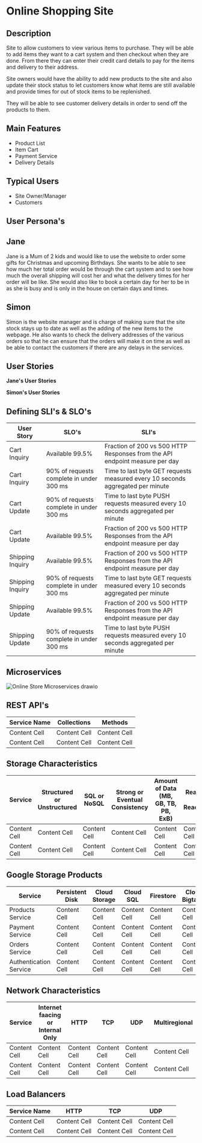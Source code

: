 # Online Shopping Site

## Description

Site to allow customers to view various items to purchase. They will be able to add items they want to a cart system and then checkout when they are done. From there they can enter their credit card details to pay for the items and delivery to their address.

Site owners would have the ability to add new products to the site and also update their stock status to let customers know what items are still available and provide times for out of stock items to be replenished.

They will be able to see customer delivery details in order to send off the products to them.

## Main Features

- Product List
- Item Cart
- Payment Service
- Delivery Details

## Typical Users

- Site Owner/Manager
- Customers

## User Persona's

## Jane

Jane is a Mum of 2 kids and would like to use the website to order some gifts for Christmas and upcoming Birthdays. She wants to be able to see how much her total order would be through the cart system and to see how much the overall shipping will cost her and what the delivery times for her order will be like. She would also like to book a certain day for her to be in as she is busy and is only in the house on certain days and times.

## Simon

Simon is the website manager and is charge of making sure that the site stock stays up to date as well as the adding of the new items to the webpage. He also wants to check the delivery addresses of the various orders so that he can ensure that the orders will make it on time as well as be able to contact the customers if there are any delays in the services.

## User Stories

**Jane's User Stories**

**Simon's User Stories**

## Defining SLI's & SLO's

| User Story  | SLO's |  SLI's |
| ------------- | ------------- | ------ |
| Cart Inquiry  | Available 99.5%  | Fraction of 200 vs 500 HTTP Responses from the API endpoint measure per day |
| Cart Inquiry  | 90% of requests complete in under 300 ms  | Time to last byte GET requests measured every 10 seconds aggregated per minute |
| Cart Update  | 90% of requests complete in under 300 ms  | Time to last byte PUSH requests measured every 10 seconds aggregated per minute |
| Cart Update  | Available 99.5%  | Fraction of 200 vs 500 HTTP Responses from the API endpoint measure per day |
| Shipping Inquiry  | Available 99.5%  | Fraction of 200 vs 500 HTTP Responses from the API endpoint measure per day |
| Shipping Inquiry  | 90% of requests complete in under 300 ms  | Time to last byte GET requests measured every 10 seconds aggregated per minute |
| Shipping Update  | Available 99.5%  | Fraction of 200 vs 500 HTTP Responses from the API endpoint measure per day |
| Shipping Update  | 90% of requests complete in under 300 ms  | Time to last byte PUSH requests measured every 10 seconds aggregated per minute |

## Microservices

![Online Store Microservices drawio](https://user-images.githubusercontent.com/55098689/153029030-82cf5299-a957-4ceb-891c-4421db28a98b.png)

## REST API's

| Service Name  | Collections | Methods |
| ------------- | ------------- | ------------ |
| Content Cell  | Content Cell  | Content Cell |
| Content Cell  | Content Cell  | Content Cell |

## Storage Characteristics

| Service  | Structured or Unstructured | SQL or NoSQL | Strong or Eventual Consistency | Amount of Data (MB, GB, TB, PB, ExB) | Read only or Read/Write |
| ------------- | ------------- | ------------ |------------ |------------ |------------ |
| Content Cell  | Content Cell  | Content Cell | Content Cell | Content Cell | Content Cell |
| Content Cell  | Content Cell  | Content Cell | Content Cell | Content Cell | Content Cell |

## Google Storage Products

| Service  | Persistent Disk | Cloud Storage | Cloud SQL | Firestore | Cloud Bigtable | Cloud Spanner  | BigQuery |
| ------------- | ------------- | ------------ | ------------ | ------------ | ------------ | ------------ | ------------ |
| Products Service  | Content Cell  | Content Cell | Content Cell | Content Cell | Content Cell | Content Cell | Content Cell |
| Payment Service  | Content Cell  | Content Cell | Content Cell | Content Cell | Content Cell | Content Cell | Content Cell |
| Orders Service  | Content Cell  | Content Cell | Content Cell | Content Cell | Content Cell | Content Cell | Content Cell |
| Authentication Service  | Content Cell  | Content Cell | Content Cell | Content Cell | Content Cell | Content Cell | Content Cell |

## Network Characteristics

| Service  | Internet faacing or Internal Only | HTTP | TCP | UDP | Multiregional |
| ------------- | ------------- | ------------ |------------ |------------ |------------ |
| Content Cell  | Content Cell  | Content Cell | Content Cell | Content Cell | Content Cell |
| Content Cell  | Content Cell  | Content Cell | Content Cell | Content Cell | Content Cell |

## Load Balancers

| Service Name  | HTTP | TCP | UDP |
| ------------- | ------------- | ------------ | ------------ |
| Content Cell  | Content Cell  | Content Cell | Content Cell |
| Content Cell  | Content Cell  | Content Cell | Content Cell |
